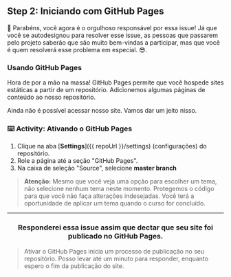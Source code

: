 ## Step 2: Iniciando com GitHub Pages

:tada: Parabéns, você agora é o orgulhoso responsável por essa issue! Já que você se autodesignou para resolver esse issue, as pessoas que passarem pelo projeto saberão que são muito bem-vindas a participar, mas que você é quem resolverá esse problema em especial. :sunglasses:.

### Usando GitHub Pages

Hora de por a mão na massa! GitHub Pages permite que você hospede sites estáticas a partir de um repositório. Adicionemos algumas páginas de conteúdo ao nosso repositório. 

Ainda não é possível acessar nosso site. Vamos dar um jeito nisso.

### :keyboard: Activity: Ativando o GitHub Pages

1. Clique na aba [**Settings**]({{ repoUrl }}/settings) (configurações) do repositório.
1. Role a página até a seção "GitHub Pages".
2. Na caixa de seleção "Source", selecione **master branch**

> **Atenção:** Mesmo que você veja uma opção para escolher um tema, não selecione nenhum tema neste momento. Protegemos o código para que você não faça alterações indesejadas. Você terá a oportunidade de aplicar um tema quando o curso for concluído.
<hr>
<h3 align="center">Responderei essa issue assim que dectar que seu site foi publicado no GitHub Pages.</h3>

> Ativar o GitHub Pages inicia um processo de publicação no seu repositório. Posso levar até um minuto para responder, enquanto espero o fim da publicação do site.